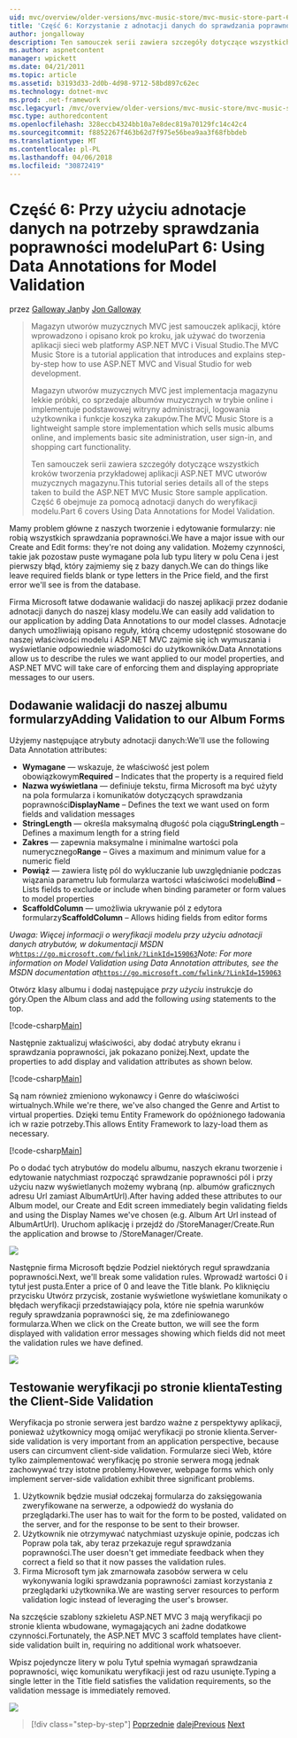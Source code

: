 ```yaml
---
uid: mvc/overview/older-versions/mvc-music-store/mvc-music-store-part-6
title: 'Część 6: Korzystanie z adnotacji danych do sprawdzania poprawności modelu | Dokumentacja firmy Microsoft'
author: jongalloway
description: Ten samouczek serii zawiera szczegóły dotyczące wszystkich kroków tworzenia przykładowej aplikacji ASP.NET MVC utworów muzycznych magazynu. Część 6 obejmuje za pomocą adnotacji danych dla modelu V...
ms.author: aspnetcontent
manager: wpickett
ms.date: 04/21/2011
ms.topic: article
ms.assetid: b3193d33-2d0b-4d98-9712-58bd897c62ec
ms.technology: dotnet-mvc
ms.prod: .net-framework
msc.legacyurl: /mvc/overview/older-versions/mvc-music-store/mvc-music-store-part-6
msc.type: authoredcontent
ms.openlocfilehash: 328eccb4324bb10a7e8dec819a70129fc14c42c4
ms.sourcegitcommit: f8852267f463b62d7f975e56bea9aa3f68fbbdeb
ms.translationtype: MT
ms.contentlocale: pl-PL
ms.lasthandoff: 04/06/2018
ms.locfileid: "30872419"
---
```

<a name="part-6-using-data-annotations-for-model-validation"></a><span data-ttu-id="36cc8-104">Część 6: Przy użyciu adnotacje danych na potrzeby sprawdzania poprawności modelu</span><span class="sxs-lookup"><span data-stu-id="36cc8-104">Part 6: Using Data Annotations for Model Validation</span></span>
====================
<span data-ttu-id="36cc8-105">przez [Galloway Jan](https://github.com/jongalloway)</span><span class="sxs-lookup"><span data-stu-id="36cc8-105">by [Jon Galloway](https://github.com/jongalloway)</span></span>

> <span data-ttu-id="36cc8-106">Magazyn utworów muzycznych MVC jest samouczek aplikacji, które wprowadzono i opisano krok po kroku, jak używać do tworzenia aplikacji sieci web platformy ASP.NET MVC i Visual Studio.</span><span class="sxs-lookup"><span data-stu-id="36cc8-106">The MVC Music Store is a tutorial application that introduces and explains step-by-step how to use ASP.NET MVC and Visual Studio for web development.</span></span>  
>   
> <span data-ttu-id="36cc8-107">Magazyn utworów muzycznych MVC jest implementacja magazynu lekkie próbki, co sprzedaje albumów muzycznych w trybie online i implementuje podstawowej witryny administracji, logowania użytkownika i funkcje koszyka zakupów.</span><span class="sxs-lookup"><span data-stu-id="36cc8-107">The MVC Music Store is a lightweight sample store implementation which sells music albums online, and implements basic site administration, user sign-in, and shopping cart functionality.</span></span>  
>   
> <span data-ttu-id="36cc8-108">Ten samouczek serii zawiera szczegóły dotyczące wszystkich kroków tworzenia przykładowej aplikacji ASP.NET MVC utworów muzycznych magazynu.</span><span class="sxs-lookup"><span data-stu-id="36cc8-108">This tutorial series details all of the steps taken to build the ASP.NET MVC Music Store sample application.</span></span> <span data-ttu-id="36cc8-109">Część 6 obejmuje za pomocą adnotacji danych do weryfikacji modelu.</span><span class="sxs-lookup"><span data-stu-id="36cc8-109">Part 6 covers Using Data Annotations for Model Validation.</span></span>


<span data-ttu-id="36cc8-110">Mamy problem główne z naszych tworzenie i edytowanie formularzy: nie robią wszystkich sprawdzania poprawności.</span><span class="sxs-lookup"><span data-stu-id="36cc8-110">We have a major issue with our Create and Edit forms: they're not doing any validation.</span></span> <span data-ttu-id="36cc8-111">Możemy czynności, takie jak pozostaw puste wymagane pola lub typu litery w polu Cena i jest pierwszy błąd, który zajmiemy się z bazy danych.</span><span class="sxs-lookup"><span data-stu-id="36cc8-111">We can do things like leave required fields blank or type letters in the Price field, and the first error we'll see is from the database.</span></span>

<span data-ttu-id="36cc8-112">Firma Microsoft łatwe dodawanie walidacji do naszej aplikacji przez dodanie adnotacji danych do naszej klasy modelu.</span><span class="sxs-lookup"><span data-stu-id="36cc8-112">We can easily add validation to our application by adding Data Annotations to our model classes.</span></span> <span data-ttu-id="36cc8-113">Adnotacje danych umożliwiają opisano reguły, którą chcemy udostępnić stosowane do naszej właściwości modelu i ASP.NET MVC zajmie się ich wymuszania i wyświetlanie odpowiednie wiadomości do użytkowników.</span><span class="sxs-lookup"><span data-stu-id="36cc8-113">Data Annotations allow us to describe the rules we want applied to our model properties, and ASP.NET MVC will take care of enforcing them and displaying appropriate messages to our users.</span></span>

## <a name="adding-validation-to-our-album-forms"></a><span data-ttu-id="36cc8-114">Dodawanie walidacji do naszej albumu formularzy</span><span class="sxs-lookup"><span data-stu-id="36cc8-114">Adding Validation to our Album Forms</span></span>

<span data-ttu-id="36cc8-115">Użyjemy następujące atrybuty adnotacji danych:</span><span class="sxs-lookup"><span data-stu-id="36cc8-115">We'll use the following Data Annotation attributes:</span></span>

- <span data-ttu-id="36cc8-116">**Wymagane** — wskazuje, że właściwość jest polem obowiązkowym</span><span class="sxs-lookup"><span data-stu-id="36cc8-116">**Required** – Indicates that the property is a required field</span></span>
- <span data-ttu-id="36cc8-117">**Nazwa wyświetlana** — definiuje tekstu, firma Microsoft ma być użyty na pola formularza i komunikatów dotyczących sprawdzania poprawności</span><span class="sxs-lookup"><span data-stu-id="36cc8-117">**DisplayName** – Defines the text we want used on form fields and validation messages</span></span>
- <span data-ttu-id="36cc8-118">**StringLength** — określa maksymalną długość pola ciągu</span><span class="sxs-lookup"><span data-stu-id="36cc8-118">**StringLength** – Defines a maximum length for a string field</span></span>
- <span data-ttu-id="36cc8-119">**Zakres** — zapewnia maksymalne i minimalne wartości pola numerycznego</span><span class="sxs-lookup"><span data-stu-id="36cc8-119">**Range** – Gives a maximum and minimum value for a numeric field</span></span>
- <span data-ttu-id="36cc8-120">**Powiąż** — zawiera listę pól do wykluczanie lub uwzględnianie podczas wiązania parametru lub formularza wartości właściwości modelu</span><span class="sxs-lookup"><span data-stu-id="36cc8-120">**Bind** – Lists fields to exclude or include when binding parameter or form values to model properties</span></span>
- <span data-ttu-id="36cc8-121">**ScaffoldColumn** — umożliwia ukrywanie pól z edytora formularzy</span><span class="sxs-lookup"><span data-stu-id="36cc8-121">**ScaffoldColumn** – Allows hiding fields from editor forms</span></span>

<span data-ttu-id="36cc8-122">*Uwaga: Więcej informacji o weryfikacji modelu przy użyciu adnotacji danych atrybutów, w dokumentacji MSDN w*[`https://go.microsoft.com/fwlink/?LinkId=159063`](https://go.microsoft.com/fwlink/?LinkId=159063)</span><span class="sxs-lookup"><span data-stu-id="36cc8-122">*Note: For more information on Model Validation using Data Annotation attributes, see the MSDN documentation at*[`https://go.microsoft.com/fwlink/?LinkId=159063`](https://go.microsoft.com/fwlink/?LinkId=159063)</span></span>

<span data-ttu-id="36cc8-123">Otwórz klasy albumu i dodaj następujące *przy użyciu* instrukcje do góry.</span><span class="sxs-lookup"><span data-stu-id="36cc8-123">Open the Album class and add the following *using* statements to the top.</span></span>

[!code-csharp[Main](mvc-music-store-part-6/samples/sample1.cs)]

<span data-ttu-id="36cc8-124">Następnie zaktualizuj właściwości, aby dodać atrybuty ekranu i sprawdzania poprawności, jak pokazano poniżej.</span><span class="sxs-lookup"><span data-stu-id="36cc8-124">Next, update the properties to add display and validation attributes as shown below.</span></span>

[!code-csharp[Main](mvc-music-store-part-6/samples/sample2.cs)]

<span data-ttu-id="36cc8-125">Są nam również zmieniono wykonawcy i Genre do właściwości wirtualnych.</span><span class="sxs-lookup"><span data-stu-id="36cc8-125">While we're there, we've also changed the Genre and Artist to virtual properties.</span></span> <span data-ttu-id="36cc8-126">Dzięki temu Entity Framework do opóźnionego ładowania ich w razie potrzeby.</span><span class="sxs-lookup"><span data-stu-id="36cc8-126">This allows Entity Framework to lazy-load them as necessary.</span></span>

[!code-csharp[Main](mvc-music-store-part-6/samples/sample3.cs)]

<span data-ttu-id="36cc8-127">Po o dodać tych atrybutów do modelu albumu, naszych ekranu tworzenie i edytowanie natychmiast rozpocząć sprawdzanie poprawności pól i przy użyciu nazw wyświetlanych możemy wybraną (np. albumów graficznych adresu Url zamiast AlbumArtUrl).</span><span class="sxs-lookup"><span data-stu-id="36cc8-127">After having added these attributes to our Album model, our Create and Edit screen immediately begin validating fields and using the Display Names we've chosen (e.g. Album Art Url instead of AlbumArtUrl).</span></span> <span data-ttu-id="36cc8-128">Uruchom aplikację i przejdź do /StoreManager/Create.</span><span class="sxs-lookup"><span data-stu-id="36cc8-128">Run the application and browse to /StoreManager/Create.</span></span>

![](mvc-music-store-part-6/_static/image1.png)

<span data-ttu-id="36cc8-129">Następnie firma Microsoft będzie Podziel niektórych reguł sprawdzania poprawności.</span><span class="sxs-lookup"><span data-stu-id="36cc8-129">Next, we'll break some validation rules.</span></span> <span data-ttu-id="36cc8-130">Wprowadź wartości 0 i tytuł jest pusta.</span><span class="sxs-lookup"><span data-stu-id="36cc8-130">Enter a price of 0 and leave the Title blank.</span></span> <span data-ttu-id="36cc8-131">Po kliknięciu przycisku Utwórz przycisk, zostanie wyświetlone wyświetlane komunikaty o błędach weryfikacji przedstawiający pola, które nie spełnia warunków reguły sprawdzania poprawności się, że ma zdefiniowanego formularza.</span><span class="sxs-lookup"><span data-stu-id="36cc8-131">When we click on the Create button, we will see the form displayed with validation error messages showing which fields did not meet the validation rules we have defined.</span></span>

![](mvc-music-store-part-6/_static/image2.png)

## <a name="testing-the-client-side-validation"></a><span data-ttu-id="36cc8-132">Testowanie weryfikacji po stronie klienta</span><span class="sxs-lookup"><span data-stu-id="36cc8-132">Testing the Client-Side Validation</span></span>

<span data-ttu-id="36cc8-133">Weryfikacja po stronie serwera jest bardzo ważne z perspektywy aplikacji, ponieważ użytkownicy mogą omijać weryfikacji po stronie klienta.</span><span class="sxs-lookup"><span data-stu-id="36cc8-133">Server-side validation is very important from an application perspective, because users can circumvent client-side validation.</span></span> <span data-ttu-id="36cc8-134">Formularze sieci Web, które tylko zaimplementować weryfikację po stronie serwera mogą jednak zachowywać trzy istotne problemy.</span><span class="sxs-lookup"><span data-stu-id="36cc8-134">However, webpage forms which only implement server-side validation exhibit three significant problems.</span></span>

1. <span data-ttu-id="36cc8-135">Użytkownik będzie musiał odczekaj formularza do zaksięgowania zweryfikowane na serwerze, a odpowiedź do wysłania do przeglądarki.</span><span class="sxs-lookup"><span data-stu-id="36cc8-135">The user has to wait for the form to be posted, validated on the server, and for the response to be sent to their browser.</span></span>
2. <span data-ttu-id="36cc8-136">Użytkownik nie otrzymywać natychmiast uzyskuje opinie, podczas ich Popraw pola tak, aby teraz przekazuje reguł sprawdzania poprawności.</span><span class="sxs-lookup"><span data-stu-id="36cc8-136">The user doesn't get immediate feedback when they correct a field so that it now passes the validation rules.</span></span>
3. <span data-ttu-id="36cc8-137">Firma Microsoft tym jak zmarnowała zasobów serwera w celu wykonywania logiki sprawdzania poprawności zamiast korzystania z przeglądarki użytkownika.</span><span class="sxs-lookup"><span data-stu-id="36cc8-137">We are wasting server resources to perform validation logic instead of leveraging the user's browser.</span></span>

<span data-ttu-id="36cc8-138">Na szczęście szablony szkieletu ASP.NET MVC 3 mają weryfikacji po stronie klienta wbudowane, wymagających ani żadne dodatkowe czynności.</span><span class="sxs-lookup"><span data-stu-id="36cc8-138">Fortunately, the ASP.NET MVC 3 scaffold templates have client-side validation built in, requiring no additional work whatsoever.</span></span>

<span data-ttu-id="36cc8-139">Wpisz pojedyncze litery w polu Tytuł spełnia wymagań sprawdzania poprawności, więc komunikatu weryfikacji jest od razu usunięte.</span><span class="sxs-lookup"><span data-stu-id="36cc8-139">Typing a single letter in the Title field satisfies the validation requirements, so the validation message is immediately removed.</span></span>

![](mvc-music-store-part-6/_static/image3.png)


> [!div class="step-by-step"]
> <span data-ttu-id="36cc8-140">[Poprzednie](mvc-music-store-part-5.md)
> [dalej](mvc-music-store-part-7.md)</span><span class="sxs-lookup"><span data-stu-id="36cc8-140">[Previous](mvc-music-store-part-5.md)
[Next](mvc-music-store-part-7.md)</span></span>
